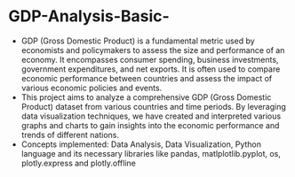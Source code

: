 # GDP-Analysis-Basic-
* GDP (Gross Domestic Product) is a fundamental metric used by economists and policymakers to assess the size and performance of an economy. It encompasses consumer spending, business investments, government expenditures, and net exports. It is often used to compare economic performance between countries and assess the impact of various economic policies and events.
* This project aims to analyze a comprehensive GDP (Gross Domestic Product) dataset from various countries and time periods. By leveraging data visualization techniques, we have created and interpreted various graphs and charts to gain insights into the economic performance and trends of different nations.
* Concepts implemented: Data Analysis, Data Visualization, Python language and its necessary libraries like pandas, matlplotlib.pyplot, os, plotly.express and plotly.offline

